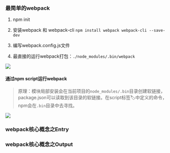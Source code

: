 ### 最简单的webpack
1. npm init

2. 安装webpack 和 webpack-cli `npm install webpack webpack-cli --save-dev`

3. 编写webpack.config.js文件

4. 最直接的运行webpack打包：`./node_modules/.bin/webpack`
  
  ![](http://121.199.20.52/the_static/2019-11-0216.09.55.png)
  
  #### 通过npm script运行webpack
  
  > 原理：模块局部安装会在当前项目的`node_modules/.bin`目录创建软链接，package.json可以读取到该目录的软链接。在script标签🏷中定义的命令，npm会在`.bin`目录中去寻找。
  
  ![](http://121.199.20.52/the_static/截屏2019-11-0216.50.46.png)

### webpack核心概念之Entry

### webpack核心概念之Output


